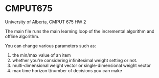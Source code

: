 # CMPUT675
University of Alberta, CMPUT 675 HW 2

The main file runs the main learning loop of the incremental algorithm and offline algorithm. 

You can change various parameters such as:
1. the min/max value of an item
2. whether you're considering infinitesimal weight setting or not.
3. multi-dimensional weight vector or single-dimensional weight vector
3. max time horizon t/number of decisions you can make 

